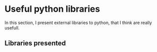 # Useful python libraries

In this section, I present external libraries to python, that I think are really usefull.

## Libraries presented

```{tableofcontents}
```
